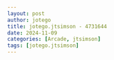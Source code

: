 ```yaml
---
layout: post
author: jotego
title: jotego.jtsimson - 4731644
date: 2024-11-09
categories: [Arcade, jtsimson]
tags: [jotego.jtsimson]
---
```


